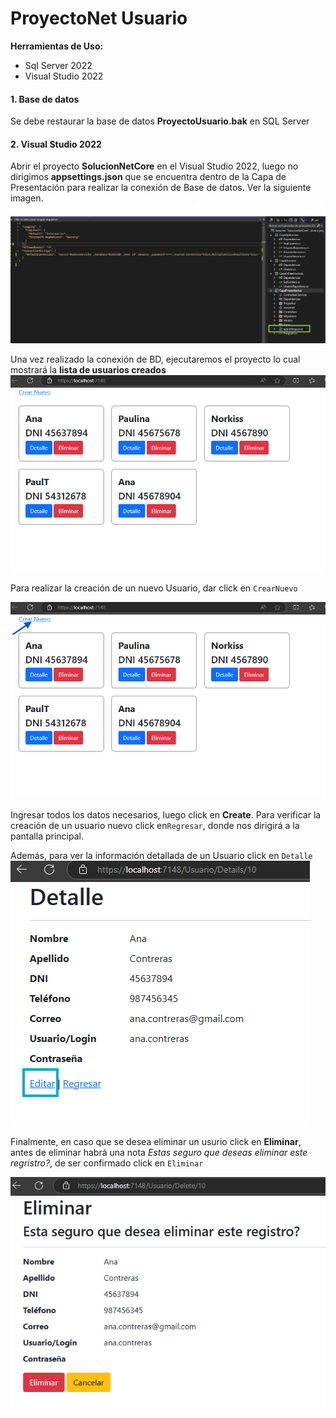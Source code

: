 # ProyectoNet Usuario
**Herramientas de Uso:**

- Sql Server 2022
- Visual Studio 2022

#### 1.  Base de datos 
Se debe restaurar la base de datos **ProyectoUsuario.bak** en SQL Server

#### 2.  Visual Studio 2022
Abrir el proyecto **SolucionNetCore** en el  Visual Studio 2022, luego no dirigimos **appsettings.json** que se encuentra dentro de  la Capa de Presentación para realizar la conexión de Base de datos. Ver la siguiente imagen.
![](https://github.com/NorkaPV/ProyectoNet/blob/main/Imagen.png)

Una vez realizado la conexión de BD, ejecutaremos el proyecto lo cual mostrará la **lista de usuarios creados**
![](https://github.com/NorkaPV/ProyectoNet/blob/main/ListaUsuario.png)

Para realizar la creación de un nuevo Usuario, dar click en `CrearNuevo`

![](https://github.com/NorkaPV/ProyectoNet/blob/main/BotonCreaar%20Usuario.png)

Ingresar todos los datos necesarios, luego click en **Create**. Para verificar la creación de un usuario nuevo click en`Regresar`, donde nos dirigirá  a la pantalla principal.

Además, para ver la información detallada de un Usuario click en `Detalle`
![](https://github.com/NorkaPV/ProyectoNet/blob/main/Detalle.png)

Finalmente, en caso que se desea eliminar un usurio click en **Eliminar**, antes de eliminar  habrá una nota *Estas seguro que deseas eliminar este regristro?*, de ser confirmado click en `Eliminar` 

![](https://github.com/NorkaPV/ProyectoNet/blob/main/Eliminar.png)


